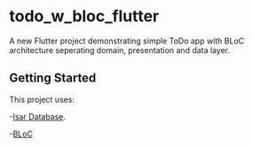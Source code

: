 # todo_w_bloc_flutter

A new Flutter project demonstrating simple ToDo app with BLoC architecture seperating domain, presentation and data layer.

## Getting Started

This project uses:

-[Isar Database](https://isar.dev/tutorials/quickstart.html).

-[BLoC](https://bloclibrary.dev/getting-started/)

